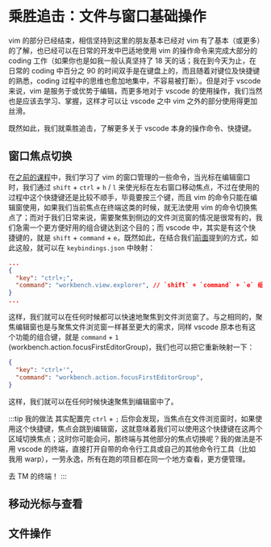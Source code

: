 # 乘胜追击：文件与窗口基础操作

vim 的部分已经结束，相信坚持到这里的朋友基本已经对 vim 有了基本（或更多）的了解，也已经可以在日常的开发中巴适地使用 vim 的操作命令来完成大部分的 coding 工作（如果你也是如我一般认真坚持了 18 天的话；我在到今天为止，在日常的 coding 中百分之 90 的时间双手是在键盘上的，而且随着对键位及快捷键的熟悉，coding 过程中的思维也愈加地集中，不容易被打断）。但是对于 vscode 来说，vim 是服务于或优势于编辑，而更多地对于 vscode 的使用操作，我们当然也是应该去学习、掌握，这样才可以让 vscode 之中 vim 之外的部分使用得更加丝滑。

既然如此，我们就乘胜追击，了解更多关于 vscode 本身的操作命令、快捷键。

## 窗口焦点切换

在[之前的课程](../vim/day-15.md)中，我们学习了 vim 的窗口管理的一些命令，当光标在编辑窗口时，我们通过 `shift` + `ctrl` + `h` / `l` 来使光标在左右窗口移动焦点，不过在使用的过程中这个快捷键还是比较不顺手，毕竟要按三个键，而且 vim 的命令只能在编辑窗使用，如果我们当前焦点在终端这类的时候，就无法使用 vim 的命令切换焦点了；而对于我们日常来说，需要聚焦到侧边的文件浏览窗的情况是很常有的，我们急需一个更方便好用的组合键达到这个目的；而 vscode 中，其实是有这个快捷键的，就是 `shift` + `command` + `e`，既然如此，在结合我们[前面](../vim/day-18.md)提到的方式，如此这般，就可以在 `keybindings.json` 中映射：

```json
...
{
  "key": "ctrl+;",
  "command": "workbench.view.explorer", // `shift` + `command` + `e` 组合键对应的 命令ID（Command ID）
}
...
```

这样，我们就可以在任何时候都可以快速地聚焦到文件浏览窗了。与之相同的，聚焦编辑窗也是与聚焦文件浏览窗一样甚至更大的需求，同样 vscode 原本也有这个功能的组合键，就是 `command` + `1` (workbench.action.focusFirstEditorGroup)，我们也可以把它重新映射一下：

```json
{
  "key": "ctrl+'",
  "command": "workbench.action.focusFirstEditorGroup",
}
```

这样，我们就可以在任何时候快速聚焦到编辑窗中了。

:::tip 我的做法
其实配置完 `ctrl` + `;` 后你会发现，当焦点在文件浏览窗时，如果使用这个快捷键，焦点会跳到编辑窗，这就意味着我们可以使用这个快捷键在这两个区域切换焦点；这时你可能会问，那终端与其他部分的焦点切换呢？我的做法是不用 vscode 的终端，直接打开自带的命令行工具或自己的其他命令行工具（比如我用 warp），一劳永逸，所有在跑的项目都在同一个地方查看，更方便管理。

去 TM 的终端！
:::
## 移动光标与查看

## 文件操作